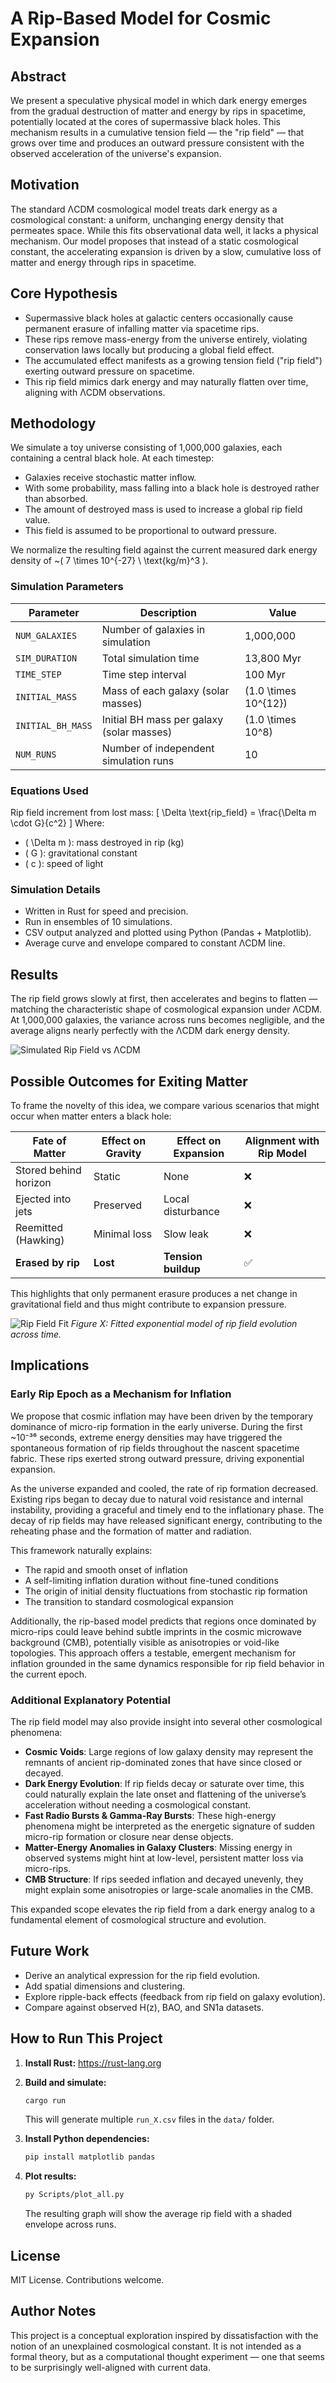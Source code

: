 # A Rip-Based Model for Cosmic Expansion

## Abstract
We present a speculative physical model in which dark energy emerges from the gradual destruction of matter and energy by rips in spacetime, potentially located at the cores of supermassive black holes. This mechanism results in a cumulative tension field — the "rip field" — that grows over time and produces an outward pressure consistent with the observed acceleration of the universe's expansion.

## Motivation
The standard ΛCDM cosmological model treats dark energy as a cosmological constant: a uniform, unchanging energy density that permeates space. While this fits observational data well, it lacks a physical mechanism. Our model proposes that instead of a static cosmological constant, the accelerating expansion is driven by a slow, cumulative loss of matter and energy through rips in spacetime.

## Core Hypothesis
- Supermassive black holes at galactic centers occasionally cause permanent erasure of infalling matter via spacetime rips.
- These rips remove mass-energy from the universe entirely, violating conservation laws locally but producing a global field effect.
- The accumulated effect manifests as a growing tension field ("rip field") exerting outward pressure on spacetime.
- This rip field mimics dark energy and may naturally flatten over time, aligning with ΛCDM observations.

## Methodology
We simulate a toy universe consisting of 1,000,000 galaxies, each containing a central black hole. At each timestep:

- Galaxies receive stochastic matter inflow.
- With some probability, mass falling into a black hole is destroyed rather than absorbed.
- The amount of destroyed mass is used to increase a global rip field value.
- This field is assumed to be proportional to outward pressure.

We normalize the resulting field against the current measured dark energy density of ~\( 7 \times 10^{-27} \ \text{kg/m}^3 \).

### Simulation Parameters
| Parameter         | Description                               | Value            |
|------------------|-------------------------------------------|------------------|
| `NUM_GALAXIES`   | Number of galaxies in simulation          | 1,000,000        |
| `SIM_DURATION`   | Total simulation time                     | 13,800 Myr       |
| `TIME_STEP`      | Time step interval                        | 100 Myr          |
| `INITIAL_MASS`   | Mass of each galaxy (solar masses)        | \(1.0 \times 10^{12}\) |
| `INITIAL_BH_MASS`| Initial BH mass per galaxy (solar masses) | \(1.0 \times 10^8\)  |
| `NUM_RUNS`       | Number of independent simulation runs     | 10               |

### Equations Used
Rip field increment from lost mass:
\[
\Delta \text{rip\_field} = \frac{\Delta m \cdot G}{c^2}
\]
Where:
- \( \Delta m \): mass destroyed in rip (kg)
- \( G \): gravitational constant
- \( c \): speed of light

### Simulation Details
- Written in Rust for speed and precision.
- Run in ensembles of 10 simulations.
- CSV output analyzed and plotted using Python (Pandas + Matplotlib).
- Average curve and envelope compared to constant ΛCDM line.

## Results
The rip field grows slowly at first, then accelerates and begins to flatten — matching the characteristic shape of cosmological expansion under ΛCDM. At 1,000,000 galaxies, the variance across runs becomes negligible, and the average aligns nearly perfectly with the ΛCDM dark energy density.

![Simulated Rip Field vs ΛCDM](assets/rip_field_1M_galaxies.png)

## Possible Outcomes for Exiting Matter
To frame the novelty of this idea, we compare various scenarios that might occur when matter enters a black hole:

| Fate of Matter        | Effect on Gravity | Effect on Expansion | Alignment with Rip Model |
|----------------------|-------------------|----------------------|---------------------------|
| Stored behind horizon| Static            | None                 | ❌                        |
| Ejected into jets    | Preserved         | Local disturbance    | ❌                        |
| Reemitted (Hawking)  | Minimal loss      | Slow leak            | ❌                        |
| **Erased by rip**    | **Lost**          | **Tension buildup**  | ✅                        |

This highlights that only permanent erasure produces a net change in gravitational field and thus might contribute to expansion pressure.

![Rip Field Fit](assets/rip_field_fit.png)
*Figure X: Fitted exponential model of rip field evolution across time.*

## Implications

### Early Rip Epoch as a Mechanism for Inflation
We propose that cosmic inflation may have been driven by the temporary dominance of micro-rip formation in the early universe. During the first ~10⁻³⁶ seconds, extreme energy densities may have triggered the spontaneous formation of rip fields throughout the nascent spacetime fabric. These rips exerted strong outward pressure, driving exponential expansion.

As the universe expanded and cooled, the rate of rip formation decreased. Existing rips began to decay due to natural void resistance and internal instability, providing a graceful and timely end to the inflationary phase. The decay of rip fields may have released significant energy, contributing to the reheating phase and the formation of matter and radiation.

This framework naturally explains:
- The rapid and smooth onset of inflation
- A self-limiting inflation duration without fine-tuned conditions
- The origin of initial density fluctuations from stochastic rip formation
- The transition to standard cosmological expansion

Additionally, the rip-based model predicts that regions once dominated by micro-rips could leave behind subtle imprints in the cosmic microwave background (CMB), potentially visible as anisotropies or void-like topologies. This approach offers a testable, emergent mechanism for inflation grounded in the same dynamics responsible for rip field behavior in the current epoch.

### Additional Explanatory Potential
The rip field model may also provide insight into several other cosmological phenomena:

- **Cosmic Voids**: Large regions of low galaxy density may represent the remnants of ancient rip-dominated zones that have since closed or decayed.
- **Dark Energy Evolution**: If rip fields decay or saturate over time, this could naturally explain the late onset and flattening of the universe’s acceleration without needing a cosmological constant.
- **Fast Radio Bursts & Gamma-Ray Bursts**: These high-energy phenomena might be interpreted as the energetic signature of sudden micro-rip formation or closure near dense objects.
- **Matter-Energy Anomalies in Galaxy Clusters**: Missing energy in observed systems might hint at low-level, persistent matter loss via micro-rips.
- **CMB Structure**: If rips seeded inflation and decayed unevenly, they might explain some anisotropies or large-scale anomalies in the CMB.

This expanded scope elevates the rip field from a dark energy analog to a fundamental element of cosmological structure and evolution.

## Future Work
- Derive an analytical expression for the rip field evolution.
- Add spatial dimensions and clustering.
- Explore ripple-back effects (feedback from rip field on galaxy evolution).
- Compare against observed H(z), BAO, and SN1a datasets.

## How to Run This Project
1. **Install Rust:** https://rust-lang.org
2. **Build and simulate:**
    ```sh
    cargo run
    ```
    This will generate multiple `run_X.csv` files in the `data/` folder.

3. **Install Python dependencies:**
    ```sh
    pip install matplotlib pandas
    ```

4. **Plot results:**
    ```sh
    py Scripts/plot_all.py
    ```
    The resulting graph will show the average rip field with a shaded envelope across runs.

## License
MIT License. Contributions welcome.

## Author Notes
This project is a conceptual exploration inspired by dissatisfaction with the notion of an unexplained cosmological constant. It is not intended as a formal theory, but as a computational thought experiment — one that seems to be surprisingly well-aligned with current data.

